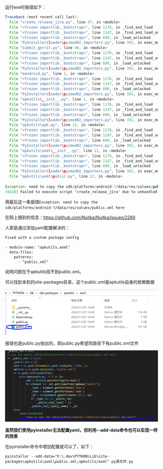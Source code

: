 运行exe时报错如下：

```java
Traceback (most recent call last):
  File "create_release_jira.py", line 47, in <module>
  File "<frozen importlib._bootstrap>", line 1176, in _find_and_load
  File "<frozen importlib._bootstrap>", line 1147, in _find_and_load_unlocked
  File "<frozen importlib._bootstrap>", line 690, in _load_unlocked
  File "PyInstaller\loader\pyimod02_importers.py", line 391, in exec_module
  File "submit_gerrit.py", line 48, in <module>
  File "<frozen importlib._bootstrap>", line 1176, in _find_and_load
  File "<frozen importlib._bootstrap>", line 1147, in _find_and_load_unlocked
  File "<frozen importlib._bootstrap>", line 690, in _load_unlocked
  File "PyInstaller\loader\pyimod02_importers.py", line 391, in exec_module
  File "mandroid.py", line 1, in <module>
  File "<frozen importlib._bootstrap>", line 1176, in _find_and_load
  File "<frozen importlib._bootstrap>", line 1147, in _find_and_load_unlocked
  File "<frozen importlib._bootstrap>", line 690, in _load_unlocked
  File "PyInstaller\loader\pyimod02_importers.py", line 391, in exec_module
  File "apkutils\__init__.py", line 1, in <module>
  File "<frozen importlib._bootstrap>", line 1176, in _find_and_load
  File "<frozen importlib._bootstrap>", line 1147, in _find_and_load_unlocked
  File "<frozen importlib._bootstrap>", line 690, in _load_unlocked
  File "PyInstaller\loader\pyimod02_importers.py", line 391, in exec_module
  File "apkutils\apk.py", line 12, in <module>
  File "<frozen importlib._bootstrap>", line 1176, in _find_and_load
  File "<frozen importlib._bootstrap>", line 1147, in _find_and_load_unlocked
  File "<frozen importlib._bootstrap>", line 690, in _load_unlocked
  File "PyInstaller\loader\pyimod02_importers.py", line 391, in exec_module
  File "apkutils\axml\__init__.py", line 12, in <module>
  File "<frozen importlib._bootstrap>", line 1176, in _find_and_load
  File "<frozen importlib._bootstrap>", line 1147, in _find_and_load_unlocked
  File "<frozen importlib._bootstrap>", line 690, in _load_unlocked
  File "PyInstaller\loader\pyimod02_importers.py", line 391, in exec_module
  File "apkutils\axml\public.py", line 22, in <module>
      
Exception: need to copy the sdk/platforms/android-?/data/res/values/public.xml here
[6428] Failed to execute script 'create_release_jira' due to unhandled exception!
```



用最后这一条报错`Exception: need to copy the sdk/platforms/android-?/data/res/values/public.xml here`

在网上搜到的信息：https://github.com/Nuitka/Nuitka/issues/2289

人家是通过添加yaml配置解决的：

```
Fixed with a custom package config

- module-name: "apkutils.axml"
  data-files:
    patterns:
      - "public.xml"
```

说明问题在于apkutils找不到public.xml。

可以找到本机的site-packages目录，这个public.xml是apkutils自身的依赖数据

![image-20241127151515088](pyinstaller打包依赖apkutils的程序无法运行_imgs\5mxZUNIpKAF.png)

报错也是public.py抛出的，即public.py希望同路径下有public.xml文件

![image-20241127151645215](pyinstaller打包依赖apkutils的程序无法运行_imgs\itukhqrWkqD.png)

**虽然我们使用pyinstaller无法配置yaml，但利用--add-data命令也可以实现一样的效果**

在pyinstaller命令中增加配置就可以了，如下：

```
pyinstaller --add-data="F:\.dev\PYTHON\Lib\site-packages\apkutils\axml\public.xml;apkutils/axml" py源文件.py
```

